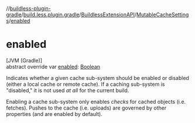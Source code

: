 //[buildless-plugin-gradle](../../../../index.md)/[build.less.plugin.gradle](../../index.md)/[BuildlessExtensionAPI](../index.md)/[MutableCacheSettings](index.md)/[enabled](enabled.md)

# enabled

[JVM (Gradle)]\
abstract override var [enabled](enabled.md): [Boolean](https://kotlinlang.org/api/latest/jvm/stdlib/kotlin/-boolean/index.html)

Indicates whether a given cache sub-system should be enabled or disabled (either a local cache or remote cache). If a caching sub-system is &quot;disabled,&quot; it is not used *at all* for the current build.

Enabling a cache sub-system only enables *checks* for cached objects (i.e. fetches). Pushes to the cache (i.e. uploads) are governed by other properties (and are enabled by default).
